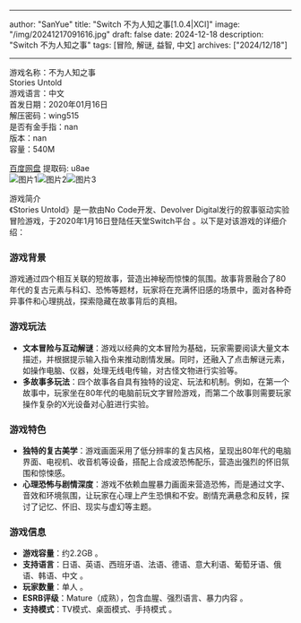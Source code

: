 
---
author: "SanYue"
title: "Switch 不为人知之事[1.0.4|XCI]"
image: "/img/20241217091616.jpg"
draft: false
date: 2024-12-18
description: "Switch 不为人知之事"
tags: [冒险, 解谜, 益智, 中文]
archives: ["2024/12/18"]

---

游戏名称：不为人知之事   
Stories Untold    
游戏语言：中文  
首发日期：2020年01月16日  
解压密码：wing515  
是否有金手指：nan  
版本：nan   
容量：540M

[百度网盘](https://pan.baidu.com/s/1_oPdjvjdpzAXhW0DyIsGgQ) 提取码: u8ae  
![图片1](/img/2d84a5.jpg)![图片2](/img/72327b.jpg)![图片3](/img/479f92.jpg)  

游戏简介  
《Stories Untold》是一款由No Code开发、Devolver Digital发行的叙事驱动实验冒险游戏，于2020年1月16日登陆任天堂Switch平台 。以下是对该游戏的详细介绍：

### 游戏背景
游戏通过四个相互关联的短故事，营造出神秘而惊悚的氛围。故事背景融合了80年代的复古元素与科幻、恐怖等题材，玩家将在充满怀旧感的场景中，面对各种奇异事件和心理挑战，探索隐藏在故事背后的真相。

### 游戏玩法
- **文本冒险与互动解谜**：游戏以经典的文本冒险为基础，玩家需要阅读大量文本描述，并根据提示输入指令来推动剧情发展。同时，还融入了点击解谜元素，如操作电脑、仪器，处理无线电传输，对古怪文物进行实验等。
- **多故事多玩法**：四个故事各自具有独特的设定、玩法和机制。例如，在第一个故事中，玩家坐在80年代的电脑前玩文字冒险游戏，而第二个故事则需要玩家操作复杂的X光设备对心脏进行实验。

### 游戏特色
- **独特的复古美学**：游戏画面采用了低分辨率的复古风格，呈现出80年代的电脑界面、电视机、收音机等设备，搭配上合成波恐怖配乐，营造出强烈的怀旧氛围和惊悚感。
- **心理恐怖与剧情深度**：游戏不依赖血腥暴力画面来营造恐怖，而是通过文字、音效和环境氛围，让玩家在心理上产生恐惧和不安。剧情充满悬念和反转，探讨了记忆、怀旧、现实与虚幻等主题。

### 游戏信息
- **游戏容量**：约2.2GB 。
- **支持语言**：日语、英语、西班牙语、法语、德语、意大利语、葡萄牙语、俄语、韩语、中文 。
- **玩家数量**：单人 。
- **ESRB评级**：Mature（成熟），包含血腥、强烈语言、暴力内容 。
- **支持模式**：TV模式、桌面模式、手持模式 。
